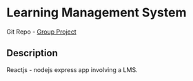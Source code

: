# Learning Management System

Git Repo - [Group Project](https://github.com/gaositd/grupal)

## Description

Reactjs - nodejs express app involving a LMS.